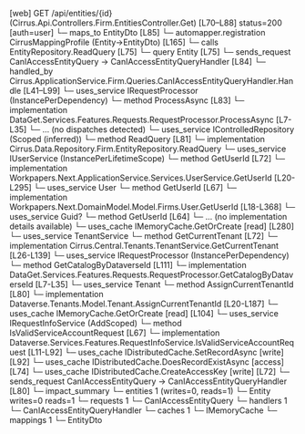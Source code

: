 [web] GET /api/entities/{id}  (Cirrus.Api.Controllers.Firm.EntitiesController.Get)  [L70–L88] status=200 [auth=user]
  └─ maps_to EntityDto [L85]
    └─ automapper.registration CirrusMappingProfile (Entity->EntityDto) [L165]
  └─ calls EntityRepository.ReadQuery [L75]
  └─ query Entity [L75]
  └─ sends_request CanIAccessEntityQuery -> CanIAccessEntityQueryHandler [L84]
    └─ handled_by Cirrus.ApplicationService.Firm.Queries.CanIAccessEntityQueryHandler.Handle [L41–L99]
      └─ uses_service IRequestProcessor (InstancePerDependency)
        └─ method ProcessAsync [L83]
          └─ implementation DataGet.Services.Features.Requests.RequestProcessor.ProcessAsync [L7-L35]
            └─ ... (no dispatches detected)
      └─ uses_service IControlledRepository<Entity> (Scoped (inferred))
        └─ method ReadQuery [L81]
          └─ implementation Cirrus.Data.Repository.Firm.EntityRepository.ReadQuery
      └─ uses_service IUserService (InstancePerLifetimeScope)
        └─ method GetUserId [L72]
          └─ implementation Workpapers.Next.ApplicationService.Services.UserService.GetUserId [L20-L295]
            └─ uses_service User
              └─ method GetUserId [L67]
                └─ implementation Workpapers.Next.DomainModel.Model.Firms.User.GetUserId [L18-L368]
            └─ uses_service Guid?
              └─ method GetUserId [L64]
                └─ ... (no implementation details available)
            └─ uses_cache IMemoryCache.GetOrCreate [read] [L280]
      └─ uses_service TenantService
        └─ method GetCurrentTenant [L72]
          └─ implementation Cirrus.Central.Tenants.TenantService.GetCurrentTenant [L26-L139]
            └─ uses_service IRequestProcessor (InstancePerDependency)
              └─ method GetCatalogByDataverseId [L111]
                └─ implementation DataGet.Services.Features.Requests.RequestProcessor.GetCatalogByDataverseId [L7-L35]
            └─ uses_service Tenant
              └─ method AssignCurrentTenantId [L80]
                └─ implementation Dataverse.Tenants.Model.Tenant.AssignCurrentTenantId [L20-L187]
            └─ uses_cache IMemoryCache.GetOrCreate [read] [L104]
      └─ uses_service IRequestInfoService (AddScoped)
        └─ method IsValidServiceAccountRequest [L67]
          └─ implementation Dataverse.Services.Features.RequestInfoService.IsValidServiceAccountRequest [L11-L92]
      └─ uses_cache IDistributedCache.SetRecordAsync [write] [L92]
      └─ uses_cache IDistributedCache.DoesRecordExistAsync [access] [L74]
      └─ uses_cache IDistributedCache.CreateAccessKey [write] [L72]
  └─ sends_request CanIAccessEntityQuery -> CanIAccessEntityQueryHandler [L80]
  └─ impact_summary
    └─ entities 1 (writes=0, reads=1)
      └─ Entity writes=0 reads=1
    └─ requests 1
      └─ CanIAccessEntityQuery
    └─ handlers 1
      └─ CanIAccessEntityQueryHandler
    └─ caches 1
      └─ IMemoryCache
    └─ mappings 1
      └─ EntityDto

